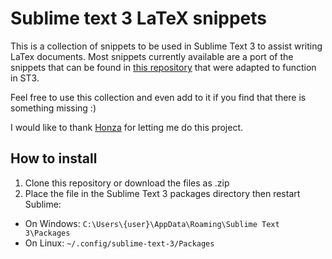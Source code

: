 # Sublime text 3 LaTeX snippets
This is a collection of snippets to be used in Sublime Text 3 to assist writing LaTex documents.
Most snippets currently available are a port of the snippets that can be found in [this repository](https://github.com/honza/vim-snippets) that were adapted to function in ST3.

Feel free to use this collection and even add to it if you find that there is something missing :)

I would like to thank [Honza](https://github.com/honza) for letting me do this project.
## How to install
1. Clone this repository or download the files as .zip
2. Place the file in the Sublime Text 3 packages directory then restart Sublime:
  * On Windows: ```C:\Users\{user}\AppData\Roaming\Sublime Text 3\Packages```
  * On Linux: ```~/.config/sublime-text-3/Packages```
  
